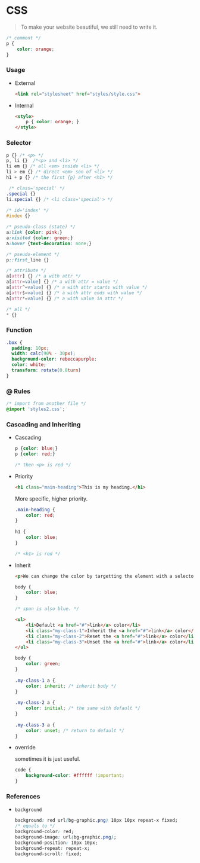 # CSS

> To make your website beautiful, we still need to write it.

```css
/* comment */
p {
    color: orange;
}
```

### Usage

* External

  ```html
  <link rel="stylesheet" href="styles/style.css">
  ```

* Internal

  ```html
  <style>
      p { color: orange; }
  </style>
  ```

### Selector

```css
p {} /* <p> */
p, li {}  /*<p> and <li> */
li em {} /* all <em> inside <li> */
li > em {} /* direct <em> son of <li> */
h1 + p {} /* the first {p} after <h1> */

 /* class='special' */
.special {}
li.special {} /* <li class='special'> */
    
/* id='index' */
#index {}

/* pseudo-class (state) */
a:link {color: pink;}
a:visited {color: green;}
a:hover {text-decoration: none;}

/* pseudo-element */
p::first_line {}

/* attribute */
a[attr] {} /* a with attr */
a[attr=value] {} /* a with attr = value */
a[attr^=value] {} /* a with attr starts with value */
a[attr$=value] {} /* a with attr ends with value */
a[attr*=value] {} /* a with value in attr */

/* all */
* {}
```

### Function

```css
.box {
  padding: 10px;
  width: calc(90% - 30px);
  background-color: rebeccapurple;
  color: white;
  transform: rotate(0.8turn)
}
```

### @ Rules

```css
/* import from another file */
@import 'styles2.css'; 


```



### Cascading and Inheriting

* Cascading

  ```css
  p {color: blue;}
  p {color: red;}
  
  /* then <p> is red */
  ```

* Priority

  ```html
  <h1 class="main-heading">This is my heading.</h1>
  ```

  More specific, higher priority.

  ```css
  .main-heading { 
      color: red; 
  }
          
  h1 { 
      color: blue; 
  }
  
  /* <h1> is red */
  ```

* Inherit

  ```html
  <p>We can change the color by targetting the element with a selector, such as this <span>span</span>.</p>
  ```

  ```css
  body {
      color: blue;
  }
  
  /* span is also blue. */
  ```

  ```html
  <ul>
      <li>Default <a href="#">link</a> color</li>                             // blue
      <li class="my-class-1">Inherit the <a href="#">link</a> color</li>      // green
      <li class="my-class-2">Reset the <a href="#">link</a> color</li>        // black
      <li class="my-class-3">Unset the <a href="#">link</a> color</li>        // green
  </ul>
  ```

  ```css
  body {
      color: green;
  }
            
  .my-class-1 a {
      color: inherit; /* inherit body */
  }
            
  .my-class-2 a {
      color: initial; /* the same with default */
  }
            
  .my-class-3 a {
      color: unset; /* return to default */
  }
  ```

* override

  sometimes it is just useful.

  ```css
  code {
      background-color: #ffffff !important;
  }
  ```

  

### References

* `background`

  ```css
  background: red url(bg-graphic.png) 10px 10px repeat-x fixed;
  /* equals to */ 
  background-color: red;
  background-image: url(bg-graphic.png);
  background-position: 10px 10px;
  background-repeat: repeat-x;
  background-scroll: fixed;
  ```

  

